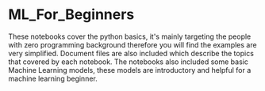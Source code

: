 # ML_For_Beginners
These notebooks cover the python basics, it's mainly targeting the people with zero programming background therefore you will find the examples are very simplified.
Document files are also included which describe the topics that covered by each notebook.
The notebooks also included some basic Machine Learning models, these models are introductory and helpful for a machine learning beginner.
